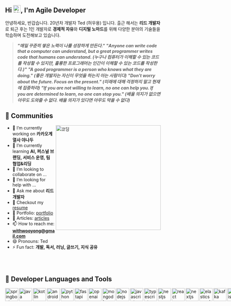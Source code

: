 ## Hi <img src='https://x.tw93.fun/images/hi.gif' alt='Hi' width="24"/>, I'm Agile Developer

안녕하세요, 반갑습니다. 20년차 개발자 Ted (허우용) 입니다.
출근 해서는 **리드 개발자**로 
퇴근 후는 1인 개발자로 **경제적 자유**와 **디지털 노마드**를 위해 다양한 분야의 기술들을 학습하며 도전해보고 있습니다.

> **_"매일 꾸준히 쌓은 노력이 나를 성장하게 만든다."_**
> **_"Anyone can write code that a computer can understand, but a great programmer writes code that humans can understand. (누구나 컴퓨터가 이해할 수 있는 코드를 작성할 수 있지만, 훌륭한 프로그래머는 인간이 이해할 수 있는 코드를 작성한다.)"_**
> **_"A good programmer is a person who knows what they are doing." (좋은 개발자는 자신이 무엇을 하는지 아는 사람이다)_**
> **_"Don't worry about the future. Focus on the present." (미래에 대해 걱정하지 말고 현재에 집중하라)_**
> **_"If you are not willing to learn, no one can help you. If you are determined to learn, no one can stop you." (배울 의지가 없으면 아무도 도와줄 수 없다. 배울 의지가 있다면 아무도 막을 수 없다)_**

## 👯 Communities  

<img align="right" alt="코딩" width="340" src="https://images.squarespace-cdn.com/content/v1/5769fc401b631bab1addb2ab/1541580611624-TE64QGKRJG8SWAIUS7NS/ke17ZwdGBToddI8pDm48kPoswlzjSVMM-SxOp7CV59BZw-zPPgdn4jUwVcJE1ZvWQUxwkmyExglNqGp0IvTJZamWLI2zvYWH8K3-s_4yszcp2ryTI0HqTOaaUohrI8PI6FXy8c9PWtBlqAVlUS5izpdcIXDZqDYvprRqZ29Pw0o/coding-freak.gif" />  

- 🔭 I’m currently working on **카카오계열사 야나두**
- 🌱 I’m currently learning **AI, 퍼스널 브랜딩, 서비스 운영, 팀 협업&리딩**  
- 👯 I’m looking to collaborate on ...
- 🤔 I’m looking for help with ...
- 💬 Ask me about **리드 개발자**
- 📝 Checkout my [resume](https://withwooyong.github.io/)  
- 🎯 Portfolio: [portfolio](https://portfolio-withwooyong.vercel.app/)  
- 📄 Articles: [articles](https://github.com/zztkdfo/writing)
- 📫 How to reach me: **withwooyong@gmail.com**
- 😄 Pronouns: Ted
- ⚡ Fun fact: **개발, 독서, 러닝, 글쓰기, 지식 공유**  
<br />
<br />

## 🔨 Developer Languages and Tools  
<div style="display: flex; flex-wrap: nowrap;">
  <img align="left" src="https://cdn.worldvectorlogo.com/logos/spring-boot-1.svg" height="42px" alt="springboot" />
  <img align="left" src="https://cdn.worldvectorlogo.com/logos/java-4.svg" height="42px" alt="java" />
  <img align="left" src="https://cdn.worldvectorlogo.com/logos/kotlin-1.svg" height="42px" alt="kotlin" />
  <img align="left" src="https://cdn.worldvectorlogo.com/logos/android-6.svg" height="42px" alt="android" />  
  <img align="left" src="https://cdn.worldvectorlogo.com/logos/python-5.svg" height="42px" alt="python" />  
  <img align="left" src="https://cdn.worldvectorlogo.com/logos/fastapi-1.svg" height="42px" alt="fastapi" />  
  <img align="left" src="https://cdn.worldvectorlogo.com/logos/openai-2.svg" height="42px" alt="openai" />  
  <img align="left" src="https://cdn.worldvectorlogo.com/logos/postgresql.svg" height="42px" alt="mongodb" />

  <img align="left" src="https://cdn.worldvectorlogo.com/logos/nodejs-2.svg" height="42px" alt="nodejs" />
  <img align="left" src="https://cdn.worldvectorlogo.com/logos/javascript-1.svg" height="42px" alt="javascript" />
  <img align="left" src="https://cdn.worldvectorlogo.com/logos/typescript.svg" height="42px" alt="typescript" />
  <img align="left" src="https://cdn.worldvectorlogo.com/logos/nestjs.svg" height="42px" alt="nestjs" />
  <img align="left" src="https://cdn.worldvectorlogo.com/logos/react-2.svg" height="42px" alt="react" />
  <img align="left" src="https://cdn.worldvectorlogo.com/logos/nextjs-2.svg" height="42px" alt="nextjs" />

  <img align="left" src="https://cdn.worldvectorlogo.com/logos/elasticsearch.svg" height="42px" alt="elasticsearch" />
  <img align="left" src="https://cdn.worldvectorlogo.com/logos/kafka.svg" height="42px" alt="kafka" />
  <img align="left" src="https://cdn.worldvectorlogo.com/logos/redis.svg" height="42px" alt="redis" />
  <img align="left" src="https://cdn.worldvectorlogo.com/logos/mongodb-icon-1.svg" height="42px" alt="mongodb" />
  
  <img align="left" src="https://cdn.worldvectorlogo.com/logos/aws-2.svg" height="42px" alt="aws" />
  <img align="left" src="https://cdn.worldvectorlogo.com/logos/aws-rds.svg" height="42px" alt="aws rds" />
  <img align="left" src="https://cdn.worldvectorlogo.com/logos/aws-lambda.svg" height="42px" alt="aws lambda" />
  <img align="left" src="https://cdn.worldvectorlogo.com/logos/aws-cloudfront.svg" height="42px" alt="aws cloudfront" />
  
  <img align="left" src="https://cdn.worldvectorlogo.com/logos/figma-icon.svg" height="42px" alt="figma" />
  <img align="left" src="https://cdn.worldvectorlogo.com/logos/git-icon.svg" height="42px" alt="git" />
  <img align="left" src="https://cdn.worldvectorlogo.com/logos/confluence-1.svg" height="42px" alt="confluence" />
  <img align="left" src="https://cdn.worldvectorlogo.com/logos/jira-1.svg" height="42px" alt="jira" />
  <img align="left" src="https://cdn.worldvectorlogo.com/logos/slack-new-logo.svg" height="42px" alt="slack" />
  <img align="left" src="https://cdn.worldvectorlogo.com/logos/telegram.svg" height="42px" alt="telegram" />
  <img align="left" src="https://cdn.worldvectorlogo.com/logos/html-1.svg" height="42px" alt="html5" />
  <img align="left" src="https://cdn.worldvectorlogo.com/logos/css-3.svg" height="42px" alt="css3" />
</div>  

